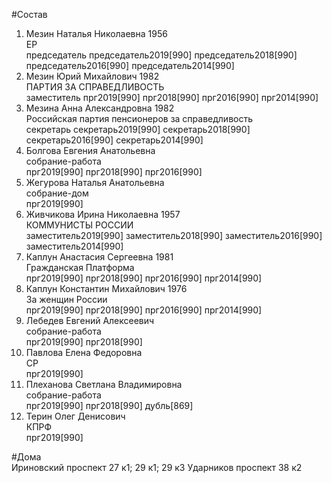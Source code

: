 #Состав  
1. Мезин Наталья Николаевна 1956  
    ЕР  
    председатель председатель2019[990] председатель2018[990] председатель2016[990] председатель2014[990]  
2. Мезин Юрий Михайлович 1982  
    ПАРТИЯ ЗА СПРАВЕДЛИВОСТЬ  
    заместитель прг2019[990] прг2018[990] прг2016[990] прг2014[990]  
3. Мезина Анна Александровна 1982  
    Российская партия пенсионеров за справедливость  
    секретарь секретарь2019[990] секретарь2018[990] секретарь2016[990] секретарь2014[990]  
4. Болгова Евгения Анатольевна  
    собрание-работа  
    прг2019[990] прг2018[990] прг2016[990]  
5. Жегурова Наталья Анатольевна  
    собрание-дом  
    прг2019[990]  
6. Живчикова Ирина Николаевна 1957  
    КОММУНИСТЫ РОССИИ  
    заместитель2019[990] заместитель2018[990] заместитель2016[990] заместитель2014[990]  
7. Каплун Анастасия Сергеевна 1981  
    Гражданская Платформа  
    прг2019[990] прг2018[990] прг2016[990] прг2014[990]  
8. Каплун Константин Михайлович 1976  
    За женщин России  
    прг2019[990] прг2018[990] прг2016[990] прг2014[990]  
9. Лебедев Евгений Алексеевич  
    собрание-работа  
    прг2019[990] прг2018[990]  
10. Павлова Елена Федоровна  
    СР  
    прг2019[990]  
11. Плеханова Светлана Владимировна  
    собрание-работа  
    прг2019[990] прг2018[990] дубль[869]  
12. Терин Олег Денисович  
    КПРФ  
    прг2019[990]  
  
#Дома  
Ириновский проспект 27 к1; 29 к1; 29 к3 Ударников проспект 38 к2  
  

